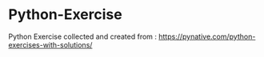 # Python-Exercise
Python Exercise collected and created from :
https://pynative.com/python-exercises-with-solutions/
